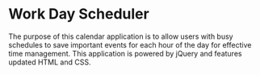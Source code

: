 # Work Day Scheduler
The purpose of this calendar application is to allow users with busy schedules to save important events for each hour of the day for effective time management. This application is powered by jQuery and features updated HTML and CSS.
